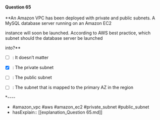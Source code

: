 #### Question  65

**An Amazon VPC has been deployed with private and public subnets. A MySQL database server running on an Amazon EC2

instance will soon be launched. According to AWS best practice, which subnet should the database server be launched

into?**

- [ ] :  It doesn’t matter

- [x] :  The private subnet

- [ ] :  The public subnet

- [ ] :  The subnet that is mapped to the primary AZ in the region

*----

- #amazon_vpc #aws #amazon_ec2 #private_subnet #public_subnet
- hasExplain:: [[explanation_Question  65.md]]
